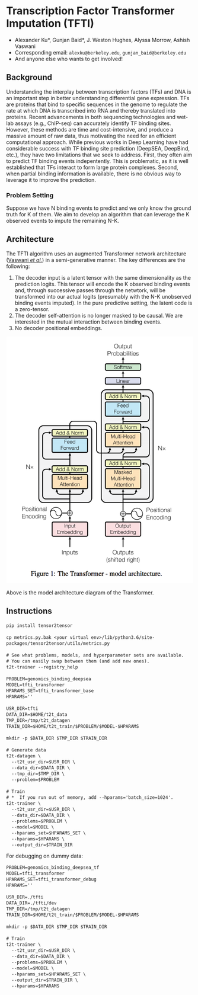 # Transcription Factor Transformer Imputation (TFTI)
* Alexander Ku\*, Gunjan Baid\*, J. Weston Hughes, Alyssa Morrow, Ashish Vaswani
* Corresponding email: `alexku@berkeley.edu`, `gunjan_baid@berkeley.edu`
* And anyone else who wants to get involved!

## Background

Understanding the interplay between transcription factors (TFs) and DNA is an important step in better understanding differential gene expression. TFs are proteins that bind to specific sequences in the genome to regulate the rate at which DNA is transcribed into RNA and thereby translated into proteins. Recent advancements in both sequencing technologies and wet-lab assays (e.g., ChIP-seq) can accurately identify TF binding sites. However, these methods are time and cost-intensive, and produce a massive amount of raw data, thus motivating the need for an efficient computational approach.
While previous works in Deep Learning have had considerable success with TF binding site prediction (DeepSEA, DeepBind, etc.), they have two limitations that we seek to address. First, they often aim to predict TF binding events indepentently. This is problematic, as it is well established that TFs interact to form large protein complexes. Second, when partial binding information is available, there is no obvious way to leverage it to improve the prediction.


### Problem Setting
Suppose we have N binding events to predict and we only know the ground truth for K of them. We aim to develop an algorithm that can leverage the K observed events to impute the remaining N-K.

## Architecture

The TFTI algorithm uses an augmented Transformer network architecture ([Vaswani *et al.*](http://papers.nips.cc/paper/7181-attention-is-all-you-need)) in a semi-generative manner. The key differences are the following:

1. The decoder input is a latent tensor with the same dimensionality as the prediction logits. This tensor will encode the K observed binding events and, through successive passes through the netwtork, will be transformed into our actual logits (presumably with the N-K unobserved binding events imputed). In the pure predictive setting, the latent code is a zero-tensor.
2. The decoder self-attention is no longer masked to be causal. We are interested in the mutual interaction between binding events.
3. No decoder positional embeddings.

![alt text](images/transformer.png)

Above is the model architecture diagram of the Transformer. 

## Instructions

```
pip install tensor2tensor

cp metrics.py.bak <your virtual env>/lib/python3.6/site-packages/tensor2tensor/utils/metrics.py

# See what problems, models, and hyperparameter sets are available.
# You can easily swap between them (and add new ones).
t2t-trainer --registry_help

PROBLEM=genomics_binding_deepsea
MODEL=tfti_transformer
HPARAMS_SET=tfti_transformer_base
HPARAMS=''

USR_DIR=tfti
DATA_DIR=$HOME/t2t_data
TMP_DIR=/tmp/t2t_datagen
TRAIN_DIR=$HOME/t2t_train/$PROBLEM/$MODEL-$HPARAMS

mkdir -p $DATA_DIR $TMP_DIR $TRAIN_DIR

# Generate data
t2t-datagen \
  --t2t_usr_dir=$USR_DIR \
  --data_dir=$DATA_DIR \
  --tmp_dir=$TMP_DIR \
  --problem=$PROBLEM

# Train
# *  If you run out of memory, add --hparams='batch_size=1024'.
t2t-trainer \
  --t2t_usr_dir=$USR_DIR \
  --data_dir=$DATA_DIR \
  --problems=$PROBLEM \
  --model=$MODEL \
  --hparams_set=$HPARAMS_SET \
  --hparams=$HPARAMS \
  --output_dir=$TRAIN_DIR
```

For debugging on dummy data:

```
PROBLEM=genomics_binding_deepsea_tf
MODEL=tfti_transformer
HPARAMS_SET=tfti_transformer_debug
HPARAMS=''

USR_DIR=./tfti
DATA_DIR=./tfti/dev
TMP_DIR=/tmp/t2t_datagen
TRAIN_DIR=$HOME/t2t_train/$PROBLEM/$MODEL-$HPARAMS

mkdir -p $DATA_DIR $TMP_DIR $TRAIN_DIR

# Train
t2t-trainer \
  --t2t_usr_dir=$USR_DIR \
  --data_dir=$DATA_DIR \
  --problems=$PROBLEM \
  --model=$MODEL \
  --hparams_set=$HPARAMS_SET \
  --output_dir=$TRAIN_DIR \
  --hparams=$HPARAMS
```
